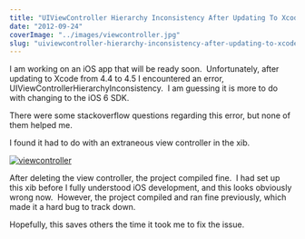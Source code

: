 ```yaml
---
title: "UIViewController Hierarchy Inconsistency After Updating To Xcode 4.5"
date: "2012-09-24"
coverImage: "../images/viewcontroller.jpg"
slug: "uiviewcontroller-hierarchy-inconsistency-after-updating-to-xcode-4-5"
---
```


I am working on an iOS app that will be ready soon.  Unfortunately, after updating to Xcode from 4.4 to 4.5 I encountered an error, UIViewControllerHierarchyInconsistency.  I am guessing it is more to do with changing to the iOS 6 SDK.

There were some stackoverflow questions regarding this error, but none of them helped me.

I found it had to do with an extraneous view controller in the xib.

[![](images/viewcontroller.jpg "viewcontroller")](http://chrisgriffing.com/wp-content/uploads/2012/11/viewcontroller.jpg)

After deleting the view controller, the project compiled fine.  I had set up this xib before I fully understood iOS development, and this looks obviously wrong now.  However, the project compiled and ran fine previously, which made it a hard bug to track down.

Hopefully, this saves others the time it took me to fix the issue.
